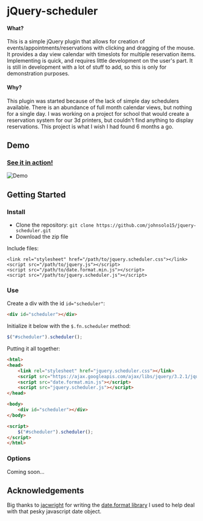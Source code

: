 # jQuery-scheduler
#### What?
This is a simple jQuery plugin that allows for creation of events/appointments/reservations with clicking and dragging of the mouse. It provides a day view calendar with timeslots for multiple reservation items. Implementing is quick, and requires little development on the user's part. It is still in development with a lot of stuff to add, so this is only for demonstration purposes.
#### Why?
This plugin was started because of the lack of simple day schedulers available. There is an abundance of full month calendar views, but nothing for a single day. I was working on a project for school that would create a reservation system for our 3d printers, but couldn't find anything to display reservations. This project is what I wish I had found 6 months a go.

## Demo
### [See it in action!](https://johnsolo15.github.io/jquery-scheduler/)

![Demo](https://github.com/johnsolo15/jquery-scheduler/blob/master/example/scheduler.png)

## Getting Started
### Install
* Clone the repository: `git clone https://github.com/johnsolo15/jquery-scheduler.git`
* Download the zip file

Include files:
```
<link rel="stylesheet" href="/path/to/jquery.scheduler.css"></link>
<script src="/path/to/jquery.js"></script>
<script src="/path/to/date.format.min.js"></script>
<script src="/path/to/jquery.scheduler.js"></script>
 ```
 ### Use
Create a div with the id `id="scheduler"`:
```html
<div id="scheduler"></div>
```
Initialize it below with the `$.fn.scheduler` method:
```js
$("#scheduler").scheduler();
```
Putting it all together:
```html
<html>
<head>
    <link rel="stylesheet" href="jquery.scheduler.css"></link>
    <script src="https://ajax.googleapis.com/ajax/libs/jquery/3.2.1/jquery.min.js"></script>
    <script src="date.format.min.js"></script>
    <script src="jquery.scheduler.js"></script>
</head>

<body>
    <div id="scheduler"></div>
</body>  

<script>
    $("#scheduler").scheduler();
</script>
</html>
```
### Options
Coming soon...
## Acknowledgements
Big thanks to [jacwright](https://github.com/jacwright) for writing the [date.format library](https://github.com/jacwright/date.format) I used to help deal with that pesky javascript date object. 
